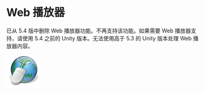 Web 播放器
===

已从 5.4 版中删除 Web 播放器功能。不再支持该功能。如果需要 Web 播放器支持，请使用 5.4 之前的 Unity 版本。无法使用高于 5.3 的 Unity 版本处理 Web 播放器内容。

![](../uploads/Main/web.jpg) 

